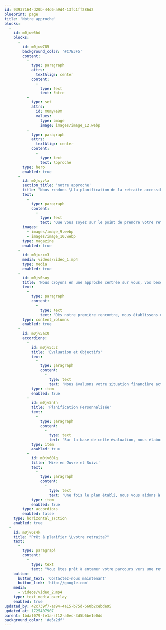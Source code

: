 ```yaml
---
id: 93937164-d20b-44d6-a9d4-13fc1ff286d2
blueprint: page
title: 'Notre approche'
blocks:
  -
    id: m0juw5hd
    blocks:
      -
        id: m0juw785
        background_color: '#C7E3F5'
        content:
          -
            type: paragraph
            attrs:
              textAlign: center
            content:
              -
                type: text
                text: Notre
          -
            type: set
            attrs:
              id: m0myxe8m
              values:
                type: image
                image: images/image_12.webp
          -
            type: paragraph
            attrs:
              textAlign: center
            content:
              -
                type: text
                text: Approche
        type: hero
        enabled: true
      -
        id: m0juyvla
        section_title: 'notre approche'
        title: "Nous rendons \Lla planification de la retraite accessible à tous"
        text:
          -
            type: paragraph
            content:
              -
                type: text
                text: "Que vous soyez sur le point de prendre votre retraite ou que vous souhaitiez simplement vous y préparer dès maintenant. Chez Planification Lica, nous croyons qu'il n'y a pas d'âge pour commencer à planifier votre avenir."
        images:
          - images/image_9.webp
          - images/image_10.webp
        type: magazine
        enabled: true
      -
        id: m0juzxm3
        media: videos/video_1.mp4
        type: media
        enabled: true
      -
        id: m0jv0soy
        title: 'Nous croyons en une approche centrée sur vous, vos besoins et vos aspirations'
        text:
          -
            type: paragraph
            content:
              -
                type: text
                text: "Dès notre première rencontre, nous établissons une évaluation approfondie de votre situation financière actuelle et discutons de vos aspirations et de vos objectifs de retraite. Ensuite, nous élaborons ensemble un plan financier personnalisé qui répond à vos besoins spécifiques et qui tient compte de vos projets pour l'avenir. Enfin, nous mettons en œuvre ce plan et nous assurons un suivi régulier pour nous adapter à vos besoins changeants et pour vous offrir une tranquillité d'esprit à chaque étape de votre parcours vers la retraite."
        type: content_columns
        enabled: true
      -
        id: m0jv5ax0
        accordions:
          -
            id: m0jv5c7z
            title: 'Évaluation et Objectifs'
            text:
              -
                type: paragraph
                content:
                  -
                    type: text
                    text: 'Nous évaluons votre situation financière actuelle et discutons de vos objectifs de retraite, en identifiant ce qui est important pour vous.'
            type: item
            enabled: true
          -
            id: m0jv5n8h
            title: 'Planification Personnalisée'
            text:
              -
                type: paragraph
                content:
                  -
                    type: text
                    text: 'Sur la base de cette évaluation, nous élaborons un plan financier qui prend en compte vos besoins actuels et futurs.'
            type: item
            enabled: true
          -
            id: m0jv60kq
            title: 'Mise en Œuvre et Suivi'
            text:
              -
                type: paragraph
                content:
                  -
                    type: text
                    text: 'Une fois le plan établi, nous vous aidons à le mettre en œuvre et nous assurons un suivi régulier pour nous adapter à vos besoins.'
            type: item
            enabled: true
        type: accordions
        enabled: false
    type: horizontal_section
    enabled: true
  -
    id: m0jv6s4k
    title: "Prêt à planifier \Lvotre retraite?"
    text:
      -
        type: paragraph
        content:
          -
            type: text
            text: "Vous êtes prêt à entamer votre parcours vers une retraite sereine et bien préparée ? Ne tardez pas à nous contacter dès maintenant pour bénéficier d'une première consultation gratuite. Notre équipe est impatiente de vous accompagner dans la réalisation de vos objectifs de retraite et de vous offrir la tranquillité d'esprit que vous méritez."
    button:
      button_text: 'Contactez-nous maintenant'
      button_link: 'http://google.com'
    media:
      - videos/video_2.mp4
    type: text_media_overlay
    enabled: true
updated_by: 42c739f7-a694-4a15-b75d-660b2cebde95
updated_at: 1725407907
parent: 1bdaf079-fe1a-4f12-a0ec-3d5b6be1e0dd
background_color: '#e5e2df'
---
```

